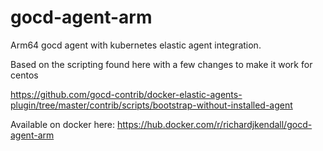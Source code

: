 # gocd-agent-arm

Arm64 gocd agent with kubernetes elastic agent integration.

Based on the scripting found here with a few changes to make it work for centos

https://github.com/gocd-contrib/docker-elastic-agents-plugin/tree/master/contrib/scripts/bootstrap-without-installed-agent

Available on docker here: https://hub.docker.com/r/richardjkendall/gocd-agent-arm
